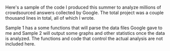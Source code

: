 Here's a sample of the code I produced this summer to analyze millions of crowdsourced answers collected by Google. The total project was a couple thousand lines in total, all of which I wrote.

Sample 1 has a some functions that will parse the data files Google gave to me and Sample 2 will output some graphs and other statistics once the data is analyzed.  The functions and code that control the actual analysis are not included here.   
